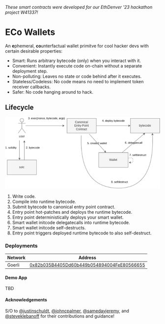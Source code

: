 *These smart contracts were developed for our EthDenver '23 hackathon project W41337!*
# ECo Wallets
An **e**phemeral, **co**unterfactual wallet primitve for cool hacker devs with certain desirable properties:
- Smart: Runs arbitrary bytecode (only) when you interact with it.
- Convenient: Instantly execute code on-chain without a separate deployment step. 
- Non-polluting: Leaves no state or code behind after it executes.
- Stateless/Codeless: No code means no need to implement token receiver callbacks.
- Safer: No code hanging around to hack.

## Lifecycle
![architecture diagram](./wallet.drawio.png)

1. Write code.
2. Compile into runtime bytecode.
3. Submit bytecode to canonical entry point contract.
4. Entry point hot-patches and deploys the runtime bytecode.
5. Entry point deterministically deploys your smart wallet.
6. Smart wallet initcode delegatecalls into runtime bytecode.
7. Smart wallet initcode self-destructs.
8. Entry point triggers deployed runtime bytecode to also self-destruct.

### Deployments

| Network | Address  |
|---------|----------|
| Goerli  | [0x82b035B4405Dd60b449b054894004FeE80566655](https://goerli.etherscan.io/address/0x82b035B4405Dd60b449b054894004FeE80566655) |

#### Demo App
TBD

#### Acknowledgements
S/O to [@justinschuldt](https://github.com/justinschuldt), [@johncpalmer](https://github.com/johncpalmer), [@samedayjeremy](https://github.com/samedayjeremy), and [@steveklebanoff](https://github.com/steveklebanoff) for their contributions and guidance!
